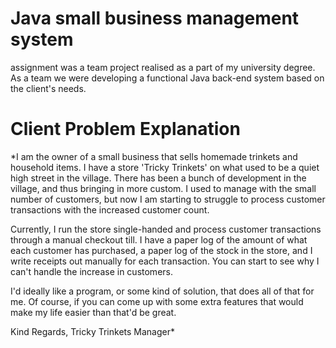# Java small business management system
assignment was a team project realised as a part of my university degree. As a team we were developing a functional Java back-end system based on the client's needs.

# Client Problem Explanation

*I am the owner of a small business that sells homemade trinkets and household items. I have a store 'Tricky Trinkets' on what used to be a quiet high street in the village. There has been a bunch of development in the village, and thus bringing in more custom. I used to manage with the small number of customers, but now I am starting to struggle to process customer transactions with the increased customer count.

Currently, I run the store single-handed and process customer transactions through a manual checkout till. I have a paper log of the amount of what each customer has purchased, a paper log of the stock in the store, and I write receipts out manually for each transaction. You can start to see why I can't handle the increase in customers.

I'd ideally like a program, or some kind of solution, that does all of that for me. Of course, if you can come up with some extra features that would make my life easier than that'd be great.

Kind Regards, Tricky Trinkets Manager*
